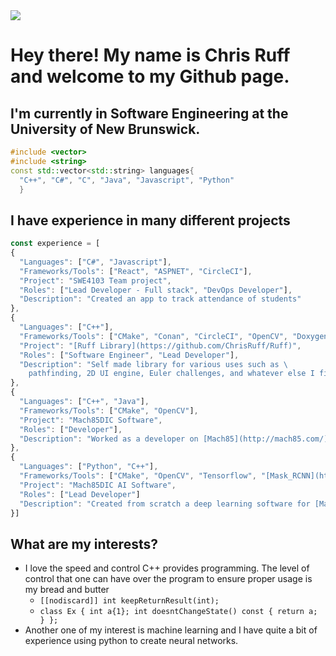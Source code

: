 <img src="https://media.giphy.com/media/ii7R0hFjKIS4poVDrk/giphy.gif">

# Hey there! My name is Chris Ruff and welcome to my Github page. #
## I'm currently in Software Engineering at the University of New Brunswick. ##
```cpp
#include <vector> 
#include <string>
const std::vector<std::string> languages{
  "C++", "C#", "C", "Java", "Javascript", "Python"
  }
```
## I have experience in many different projects ##
```javascript
const experience = [
{
  "Languages": ["C#", "Javascript"],
  "Frameworks/Tools": ["React", "ASPNET", "CircleCI"],
  "Project": "SWE4103 Team project",
  "Roles": ["Lead Developer - Full stack", "DevOps Developer"],
  "Description": "Created an app to track attendance of students"
},
{
  "Languages": ["C++"],
  "Frameworks/Tools": ["CMake", "Conan", "CircleCI", "OpenCV", "Doxygen", "Doctest"],
  "Project": "[Ruff Library](https://github.com/ChrisRuff/Ruff)",
  "Roles": ["Software Engineer", "Lead Developer"],
  "Description": "Self made library for various uses such as \
    pathfinding, 2D UI engine, Euler challenges, and whatever else I find interesting"
},
{
  "Languages": ["C++", "Java"],
  "Frameworks/Tools": ["CMake", "OpenCV"],
  "Project": "Mach85DIC Software",
  "Roles": ["Developer"],
  "Description": "Worked as a developer on [Mach85](http://mach85.com/) digitial image correlation software"
},
{
  "Languages": ["Python", "C++"],
  "Frameworks/Tools": ["CMake", "OpenCV", "Tensorflow", "[Mask_RCNN](https://github.com/matterport/Mask_RCNN)"],
  "Project": "Mach85DIC AI Software",
  "Roles": ["Lead Developer"]
  "Description": "Created from scratch a deep learning software for [Mach85](http://mach85.com/)"
}]
``` 
## What are my interests? ##
* I love the speed and control C++ provides programming. The level of control that one can have over the program to ensure proper usage is my bread and butter
  * `[[nodiscard]] int keepReturnResult(int);`
  * `class Ex { int a{1}; int doesntChangeState() const { return a; } };` 
* Another one of my interest is machine learning and I have quite a bit of experience using python to create neural networks.
